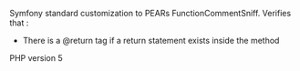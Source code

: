 Symfony standard customization to PEARs FunctionCommentSniff.
Verifies that :
<ul>
  <li>
    There is a &#64;return tag if a return statement exists inside the method
  </li>
</ul>

PHP version 5